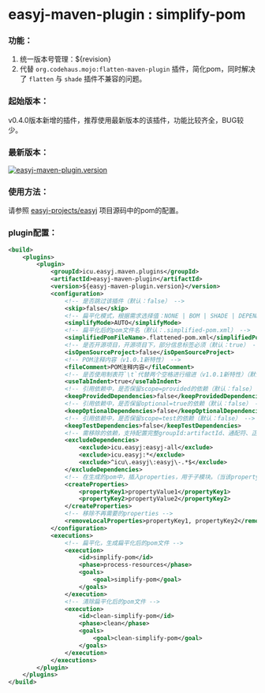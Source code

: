 # easyj-maven-plugin : simplify-pom


### 功能：

1. 统一版本号管理：${revision}
2. 代替 `org.codehaus.mojo:flatten-maven-plugin` 插件，简化pom，同时解决了 `flatten` 与 `shade` 插件不兼容的问题。


### 起始版本：

v0.4.0版本新增的插件，推荐使用最新版本的该插件，功能比较齐全，BUG较少。


### 最新版本：

<a href="https://repo1.maven.org/maven2/icu/easyj/maven/plugins/easyj-maven-plugin" target="_blank">
  <img src="https://img.shields.io/maven-central/v/icu.easyj.maven.plugins/easyj-maven-plugin.svg" alt="easyj-maven-plugin.version">
</a>


### 使用方法：

请参照 [easyj-projects/easyj](https://github.com/easyj-projects/easyj) 项目源码中的pom的配置。 


### plugin配置：

```xml
<build>
    <plugins>
        <plugin>
            <groupId>icu.easyj.maven.plugins</groupId>
            <artifactId>easyj-maven-plugin</artifactId>
            <version>${easyj-maven-plugin.version}</version>
            <configuration>
                <!-- 是否跳过该插件（默认：false） -->
                <skip>false</skip>
                <!-- 扁平化模式，根据需求选择值：NONE | BOM | SHADE | DEPENDENCIES | JAR | POM（默认：AUTO；property: maven.simplify.mode） -->
                <simplifyMode>AUTO</simplifyMode>
                <!-- 扁平化后的pom文件名（默认：.simplified-pom.xml） -->
                <simplifiedPomFileName>.flattened-pom.xml</simplifiedPomFileName>
                <!-- 是否开源项目，开源项目下，部分信息标签必须（默认：true） -->
                <isOpenSourceProject>false</isOpenSourceProject>
                <!-- POM注释内容（v1.0.1新特性） -->
                <fileComment>POM注释内容</fileComment>
                <!-- 是否使用制表符`\t`代替两个空格进行缩进（v1.0.1新特性）（默认：false） -->
                <useTabIndent>true</useTabIndent>
                <!-- 引用依赖中，是否保留scope=provided的依赖（默认：false） -->
                <keepProvidedDependencies>false</keepProvidedDependencies>
                <!-- 引用依赖中，是否保留optional=true的依赖（默认：false） -->
                <keepOptionalDependencies>false</keepOptionalDependencies>
                <!-- 引用依赖中，是否保留scope=test的依赖（默认：false） -->
                <keepTestDependencies>false</keepTestDependencies>
                <!-- 需移除的依赖，支持配置完整groupId:artifactId、通配符、正则表达式。 -->
                <excludeDependencies>
                    <exclude>icu.easyj:easyj-all</exclude>
                    <exclude>icu.easyj:*</exclude>
                    <exclude>^icu\.easyj\:easyj\-.*$</exclude>
                </excludeDependencies>
                <!-- 在生成的pom中，插入properties，用于子模块。（当该property在当前模块的pom.xml中直接配置时，会影响当前模块的mvn运行时才使用此配置。） -->
                <createProperties>
                    <propertyKey1>propertyValue1</propertyKey1>
                    <propertyKey2>propertyValue2</propertyKey2>
                </createProperties>
                <!-- 移除不再需要的properties -->
                <removeLocalProperties>propertyKey1, propertyKey2</removeLocalProperties>
            </configuration>
            <executions>
                <!-- 扁平化，生成扁平化后的pom文件 -->
                <execution>
                    <id>simplify-pom</id>
                    <phase>process-resources</phase>
                    <goals>
                        <goal>simplify-pom</goal>
                    </goals>
                </execution>
                <!-- 清除扁平化后的pom文件 -->
                <execution>
                    <id>clean-simplify-pom</id>
                    <phase>clean</phase>
                    <goals>
                        <goal>clean-simplify-pom</goal>
                    </goals>
                </execution>
            </executions>
        </plugin>
    </plugins>
</build>
```

